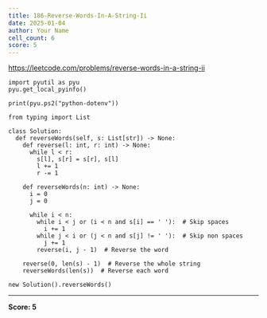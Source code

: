 ```yaml
---
title: 186-Reverse-Words-In-A-String-Ii
date: 2025-01-04
author: Your Name
cell_count: 6
score: 5
---
```


https://leetcode.com/problems/reverse-words-in-a-string-ii


```
import pyutil as pyu
pyu.get_local_pyinfo()
```


```
print(pyu.ps2("python-dotenv"))
```


```
from typing import List
```


```
class Solution:
  def reverseWords(self, s: List[str]) -> None:
    def reverse(l: int, r: int) -> None:
      while l < r:
        s[l], s[r] = s[r], s[l]
        l += 1
        r -= 1

    def reverseWords(n: int) -> None:
      i = 0
      j = 0

      while i < n:
        while i < j or (i < n and s[i] == ' '):  # Skip spaces
          i += 1
        while j < i or (j < n and s[j] != ' '):  # Skip non spaces
          j += 1
        reverse(i, j - 1)  # Reverse the word

    reverse(0, len(s) - 1)  # Reverse the whole string
    reverseWords(len(s))  # Reverse each word
```


```
new Solution().reverseWords()
```


---
**Score: 5**